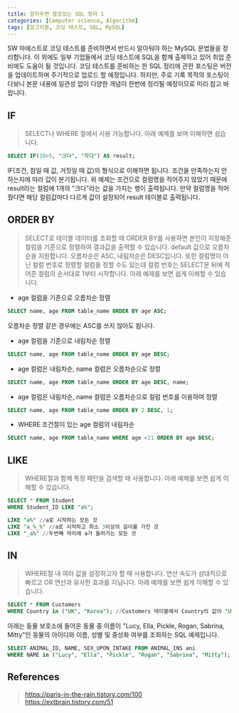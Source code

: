 ```yaml
---
title: 알아두면 쓸모있는 SQL 정리 1
categories: [Computer science, Algorithm]
tags: [알고리즘, 코딩 테스트, SQL, MySQL]
---
```


SW 마에스트로 코딩 테스트를 준비하면서 반드시 알아둬야 하는 MySQL 문법들을 정리합니다. 이 외에도 일부 기업들에서 코딩 테스트에 SQL을 함께 출제하고 있어 취업 준비에도 도움이 될 것입니다. 코딩 테스트를 준비하는 한 SQL 정리에 관한 포스팅은 버전을 업데이트하며 주기적으로 업로드 할 예정입니다. 하지만, 주로 기록 목적의 포스팅이다보니 본문 내용에 일관성 없이 다양한 개념이 한번에 정리될 예정이므로 미리 참고 바랍니다.

## IF
> SELECT나 WHERE 절에서 사용 가능합니다. 아래 예제를 보며 이해하면 쉽습니다.
```sql
SELECT IF(10>5, "크다", "작다") AS result;
```
IF(조건, 참일 때 값, 거짓일 때 값)의 형식으로 이해하면 됩니다. 조건을 만족하는지 안하는지에 따라 값이 분기됩니다. 위 예제는 조건으로 컬럼명을 적어주지 않았기 때문에 result라는 컬럼에 1개의 "크다"라는 값을 가지는 행이 출력됩니다. 만약 컬럼명을 적어줬다면 해당 컬럼값마다 다르게 값이 설정되어 result 테이블로 출력됩니다.

## ORDER BY
> SELECT로 테이블 데이터를 조회할 때 ORDER BY를 사용하면 본인이 지정해준 컬럼을 기준으로 정렬하여 결과값을 출력할 수 있습니다. default 값으로 오름차순을 지원합니다. 오름차순은 ASC, 내림차순은 DESC입니다. 또한 컬럼명이 아닌 컬럼 번호로 정렬할 컬럼을 정할 수도 있는데 컬럼 번호는 SELECT문 뒤에 적어준 컬럼의 순서대로 1부터 시작합니다. 아래 예제를 보면 쉽게 이해할 수 있습니다.
* age 컬럼을 기준으로 오름차순 정렬
```sql
SELECT name, age FROM table_name ORDER BY age ASC;
```
오름차순 정렬 같은 경우에는 ASC를 쓰지 않아도 됩니다.
* age 컬럼을 기준으로 내림차순 정렬
```sql
SELECT name, age FROM table_name ORDER BY age DESC;
```
* age 컬럼은 내림차순, name 컬럼은 오름차순으로 정렬
```sql
SELECT name, age FROM table_name ORDER BY age DESC, name;
```
* age 컬럼은 내림차순, name 컬럼은 오름차순으로 컬럼 번호를 이용하여 정렬
```sql
SELECT name, age FROM table_name ORDER BY 2 DESC, 1;
```
* WHERE 조건절이 있는 age 컬럼의 내림차순
```sql
SELECT name, age FROM table_name WHERE age <21 ORDER BY age DESC;
```

## LIKE
> WHERE절과 함께 특정 패턴을 검색할 때 사용합니다. 아래 예제를 보면 쉽게 이해할 수 있습니다.
```sql
SELECT * FROM Student
WHERE Student_ID LIKE "a%";
```
```sql
LIKE "a%" //a로 시작하는 모든 것
LIKE "a_%_%" //a로 시작하고 최소 3이상의 길이를 가진 것
LIKE "_a%" //두번째 자리에 a가 들어가는 모든 것
```

## IN
> WHERE절 내 여러 값을 설정하고자 할 때 사용합니다. 연산 속도가 상대적으로 빠르고 OR 연산과 유사한 효과를 지닙니다. 아래 예제를 보면 쉽게 이해할 수 있습니다.
```sql
SELECT * FROM Customers
WHERE Country in ("UK", "Korea"); //Customers 테이블에서 Country의 값이 "UK", "Korea"인 것 모두 출력하기
```
아래는 동물 보호소에 들어온 동물 중 이름이 "Lucy, Ella, Pickle, Rogan, Sabrina, Mitty"인 동물의 아이디와 이름, 성별 및 중성화 여부를 조회하는 SQL 예제입니다.
```sql
SELECT ANIMAL_ID, NAME, SEX_UPON_INTAKE FROM ANIMAL_INS ani
WHERE NAME in ("Lucy", "Ella", "Pickle", "Rogan", "Sabrina", "Mitty");
```

## References
> https://paris-in-the-rain.tistory.com/100   
https://extbrain.tistory.com/51   

